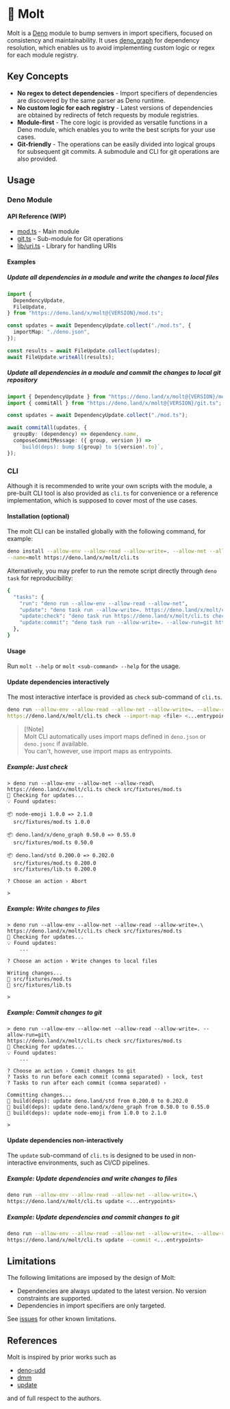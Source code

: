# 🦕 Molt

Molt is a [Deno] module to bump semvers in import specifiers, focused on
consistency and maintainability. It uses [deno_graph] for dependency resolution,
which enables us to avoid implementing custom logic or regex for each module
registry.

## Key Concepts

- **No regex to detect dependencies** - Import specifiers of dependencies are
  discovered by the same parser as Deno runtime.
- **No custom logic for each registry** - Latest versions of dependencies are
  obtained by redirects of fetch requests by module registries.
- **Module-first** - The core logic is provided as versatile functions in a Deno
  module, which enables you to write the best scripts for your use cases.
- **Git-friendly** - The operations can be easily divided into logical groups
  for subsequent git commits. A submodule and CLI for git operations are also
  provided.

## Usage

### Deno Module

#### API Reference (WIP)

- [mod.ts](https://deno.land/x/molt/mod.ts) - Main module
- [git.ts](https://deno.land/x/molt/git.ts) - Sub-module for Git operations
- [lib/uri.ts](https://deno.land/x/molt/lib/uri.ts) - Library for handling URIs

#### Examples

##### Update all dependencies in a module and write the changes to local files

```ts
import {
  DependencyUpdate,
  FileUpdate,
} from "https://deno.land/x/molt@{VERSION}/mod.ts";

const updates = await DependencyUpdate.collect("./mod.ts", {
  importMap: "./deno.json",
});

const results = await FileUpdate.collect(updates);
await FileUpdate.writeAll(results);
```

##### Update all dependencies in a module and commit the changes to local git repository

```ts
import { DependencyUpdate } from "https://deno.land/x/molt@{VERSION}/mod.ts";
import { commitAll } from "https://deno.land/x/molt@{VERSION}/git.ts";

const updates = await DependencyUpdate.collect("./mod.ts");

await commitAll(updates, {
  groupBy: (dependency) => dependency.name,
  composeCommitMessage: ({ group, version }) =>
    `build(deps): bump ${group} to ${version!.to}`,
});
```

### CLI

Although it is recommended to write your own scripts with the module, a
pre-built CLI tool is also provided as `cli.ts` for convenience or a reference
implementation, which is supposed to cover most of the use cases.

#### Installation (optional)

The molt CLI can be installed globally with the following command, for example:

```sh
deno install --allow-env --allow-read --allow-write=. --allow-net --allow-run\
--name=molt https://deno.land/x/molt/cli.ts
```

Alternatively, you may prefer to run the remote script directly through
`deno task` for reproducibility:

```sh
{
  "tasks": {
    "run": "deno run --allow-env --allow-read --allow-net",
    "update": "deno task run --allow-write=. https://deno.land/x/molt/cli.ts update",
    "update:check": "deno task run https://deno.land/x/molt/cli.ts check",
    "update:commit": "deno task run --allow-write=. --allow-run=git https://deno.land/x/molt/cli.ts update --commit",
  },
}
```

#### Usage

Run `molt --help` or `molt <sub-command> --help` for the usage.

#### Update dependencies interactively

The most interactive interface is provided as `check` sub-command of `cli.ts`.

```sh
deno run --allow-env --allow-read --allow-net --allow-write=. --allow-run\
https://deno.land/x/molt/cli.ts check --import-map <file> <...entrypoints>
```

> [!Note]\
> Molt CLI automatically uses import maps defined in `deno.json` or `deno.jsonc`
> if available.\
> You can't, however, use import maps as entrypoints.

##### Example: Just check

```
> deno run --allow-env --allow-net --allow-read\
https://deno.land/x/molt/cli.ts check src/fixtures/mod.ts 
🔎 Checking for updates...
💡 Found updates:

📦 node-emoji 1.0.0 => 2.1.0
  src/fixtures/mod.ts 1.0.0

📦 deno.land/x/deno_graph 0.50.0 => 0.55.0
  src/fixtures/mod.ts 0.50.0

📦 deno.land/std 0.200.0 => 0.202.0
  src/fixtures/mod.ts 0.200.0
  src/fixtures/lib.ts 0.200.0

? Choose an action › Abort

>
```

##### Example: Write changes to files

```
> deno run --allow-env --allow-net --allow-read --allow-write=.\
https://deno.land/x/molt/cli.ts check src/fixtures/mod.ts 
🔎 Checking for updates...
💡 Found updates:
    ...

? Choose an action › Write changes to local files

Writing changes...
💾 src/fixtures/mod.ts
💾 src/fixtures/lib.ts

>
```

##### Example: Commit changes to git

```
> deno run --allow-env --allow-net --allow-read --allow-write=. --allow-run=git\
https://deno.land/x/molt/cli.ts check src/fixtures/mod.ts 
🔎 Checking for updates...
💡 Found updates:
    ...

? Choose an action › Commit changes to git
? Tasks to run before each commit (comma separated) › lock, test
? Tasks to run after each commit (comma separated) › 

Committing changes...
📝 build(deps): update deno.land/std from 0.200.0 to 0.202.0
📝 build(deps): update deno.land/x/deno_graph from 0.50.0 to 0.55.0
📝 build(deps): update node-emoji from 1.0.0 to 2.1.0

>
```

#### Update dependencies non-interactively

The `update` sub-command of `cli.ts` is designed to be used in non-interactive
environments, such as CI/CD pipelines.

##### Example: Update dependencies and write changes to files

```sh
deno run --allow-env --allow-read --allow-net --allow-write=.\
https://deno.land/x/molt/cli.ts update <...entrypoints>
```

##### Example: Update dependencies and commit changes to git

```sh
deno run --allow-env --allow-read --allow-net --allow-write=. --allow-run=git\
https://deno.land/x/molt/cli.ts update --commit <...entrypoints>
```

## Limitations

The following limitations are imposed by the design of Molt:

- Dependencies are always updated to the latest version. No version constraints
  are supported.
- Dependencies in import specifiers are only targeted.

See [issues] for other known limitations.

## References

Molt is inspired by prior works such as

- [deno-udd](https://github.com/hayd/deno-udd)
- [dmm](https://github.com/drashland/dmm)
- [update](https://github.com/deaddeno/update)

and of full respect to the authors.

<!-- Links -->

[Deno]: https://deno.land
[deno_graph]: https://github.com/denoland/deno_graph
[issues]: https://github.com/hasundue/molt/issues
